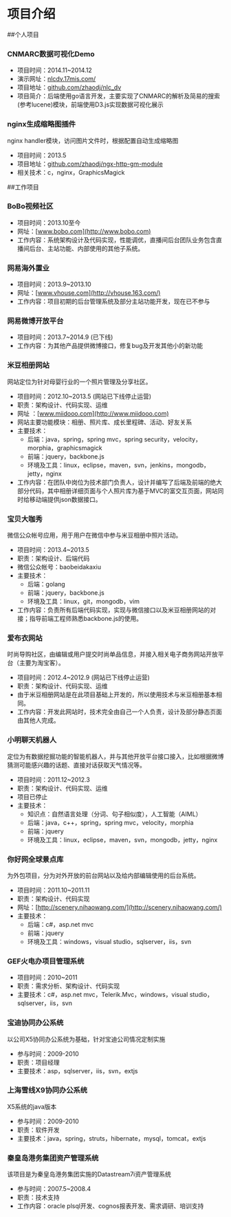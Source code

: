 项目介绍
===

##个人项目

### CNMARC数据可视化Demo

- 项目时间：2014.11~2014.12
- 演示网址：[nlcdv.17mis.com/](http://nlcdv.17mis.com/)
- 项目地址：[github.com/zhaodj/nlc_dv](https://github.com/zhaodj/nlc_dv)
- 项目简介：后端使用go语言开发，主要实现了CNMARC的解析及简易的搜索(参考lucene)模块，前端使用D3.js实现数据可视化展示

### nginx生成缩略图插件
nginx handler模块，访问图片文件时，根据配置自动生成缩略图

- 项目时间：2013.5
- 项目地址：[github.com/zhaodj/ngx-http-gm-module](https://github.com/zhaodj/ngx-http-gm-module)
- 相关技术：c，nginx，GraphicsMagick

##工作项目

### BoBo视频社区

- 项目时间：2013.10至今
- 网址：[www.bobo.com](http://www.bobo.com)
- 工作内容：系统架构设计及代码实现，性能调优，直播间后台团队业务包含直播间后台、主站功能、内部使用的其他子系统。

### 网易海外置业

- 项目时间：2013.9~2013.10
- 网址：[www.vhouse.com](http://vhouse.163.com/)
- 工作内容：项目初期的后台管理系统及部分主站功能开发，现在已不参与

### 网易微博开放平台

- 项目时间：2013.7~2014.9 (已下线)
- 工作内容：为其他产品提供微博接口，修复bug及开发其他小的新功能

### 米豆相册网站
网站定位为针对母婴行业的一个照片管理及分享社区。

- 项目时间：2012.10~2013.5 (网站已下线停止运营)
- 职责：架构设计、代码实现、运维
- 网址 ：[www.miidooo.com](http://www.miidooo.com)
- 网站主要功能模块：相册、照片库、成长里程碑、活动、好友关系
- 主要技术：
	- 后端：java，spring，spring mvc，spring security，velocity，morphia，graphicsmagick
	- 前端：jquery，backbone.js
	- 环境及工具：linux，eclipse，maven，svn，jenkins，mongodb，jetty，nginx
- 工作内容：在团队中岗位为技术部门负责人，设计并编写了后端及前端的绝大部分代码，其中相册详细页面与个人照片库为基于MVC的富交互页面，网站同时给移动端提供json数据接口。

### 宝贝大咖秀
微信公众帐号应用，用于用户在微信中参与米豆相册中照片活动。

- 项目时间：2013.4~2013.5
- 职责：架构设计、后端代码
- 微信公众帐号：baobeidakaxiu
- 主要技术：
	- 后端：golang
	- 前端：jquery，backbone.js
	- 环境及工具：linux，git，mongodb，vim
- 工作内容：负责所有后端代码实现，实现与微信接口以及米豆相册网站的对接；指导前端工程师熟悉backbone.js的使用。

### 爱布衣网站
时尚导购社区，由编辑或用户提交时尚单品信息，并接入相关电子商务网站开放平台（主要为淘宝客）。

- 项目时间：2012.4~2012.9 (网站已下线停止运营)
- 职责：架构设计、代码实现、运维
- 由于米豆相册网站是在此项目基础上开发的，所以使用技术与米豆相册基本相同。
- 工作内容：开发此网站时，技术完全由自己一个人负责，设计及部分静态页面由其他人完成。

### 小明聊天机器人
定位为有数据挖掘功能的智能机器人，并与其他开放平台接口接入，比如根据微博猜测可能感兴趣的话题、直接对话获取天气情况等。

- 项目时间：2011.12~2012.3
- 职责：架构设计、代码实现、运维
- 项目已停止
- 主要技术：
	- 知识点：自然语言处理（分词、句子相似度），人工智能（AIML）
	- 后端：java，c++，spring，spring mvc，velocity，morphia
	- 前端：jquery
	- 环境及工具：linux，eclipse，maven，svn，mongodb，jetty，nginx
	
### 你好网全球景点库
为外包项目，分为对外开放的前台网站以及给内部编辑使用的后台系统。

- 项目时间：2011.10~2011.11
- 职责：架构设计、代码实现
- 网址：[http://scenery.nihaowang.com/](http://scenery.nihaowang.com/)
- 主要技术：
	- 后端：c#，asp.net mvc
	- 前端：jquery
	- 环境及工具：windows，visual studio，sqlserver，iis，svn
	
### GEF火电办项目管理系统

- 项目时间：2010~2011
- 职责：需求分析、架构设计、代码实现
- 主要技术：c#，asp.net mvc，Telerik.Mvc，windows，visual studio，sqlserver，iis，svn

### 宝迪协同办公系统
以公司X5协同办公系统为基础，针对宝迪公司情况定制实施

- 参与时间：2009-2010
- 职责：项目经理
- 主要技术：asp，sqlserver，iis，svn，extjs

### 上海雪线X9协同办公系统
X5系统的java版本

- 参与时间：2009-2010
- 职责：软件开发
- 主要技术：java，spring，struts，hibernate，mysql，tomcat，extjs

### 秦皇岛港务集团资产管理系统
该项目是为秦皇岛港务集团实施的Datastream7i资产管理系统

- 参与时间：2007.5~2008.4
- 职责：技术支持
- 工作内容：oracle plsql开发、cognos报表开发、需求调研、培训支持

